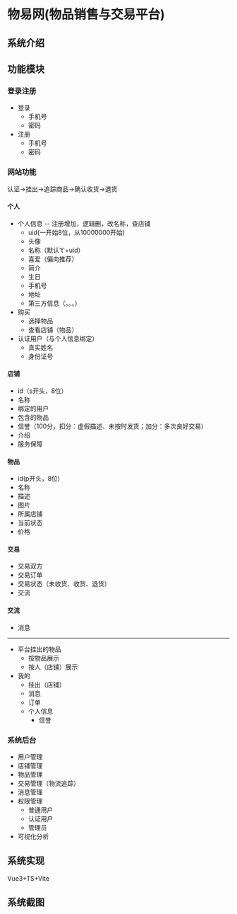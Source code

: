 # 物易网(物品销售与交易平台)
## 系统介绍
## 功能模块
### 登录注册
- 登录
    - 手机号
    - 密码
- 注册
    - 手机号
    - 密码
### 网站功能
认证->挂出->追踪商品->确认收货->退货
#### 个人
- 个人信息 -- 注册增加，逻辑删，改名称，查店铺
    - uid(一开始8位，从10000000开始)
    - 头像
    - 名称（默认't'+uid）
    - 喜爱（偏向推荐）
    - 简介
    - 生日
    - 手机号
    - 地址
    - 第三方信息（。。。）
- 购买
    - 选择物品
    - 查看店铺（物品）
- 认证用户（与个人信息绑定）
    - 真实姓名
    - 身份证号
#### 店铺
- id（s开头，8位）
- 名称
- 绑定的用户
- 包含的物品
- 信誉（100分，扣分：虚假描述、未按时发货；加分：多次良好交易）
- 介绍
- 服务保障
#### 物品
- id(p开头，8位)
- 名称
- 描述
- 图片
- 所属店铺
- 当前状态
- 价格
#### 交易
- 交易双方
- 交易订单
- 交易状态（未收货、收货、退货）
- 交流
#### 交流
- 消息
----------------------------------------
- 平台挂出的物品
    - 按物品展示
    - 按人（店铺）展示
- 我的
    - 挂出（店铺）
    - 消息
    - 订单
    - 个人信息
        - 信誉
### 系统后台
- 用户管理
- 店铺管理
- 物品管理
- 交易管理（物流追踪）
- 消息管理
- 权限管理
    - 普通用户
    - 认证用户
    - 管理员
- 可视化分析
## 系统实现
Vue3+TS+Vite
## 系统截图
